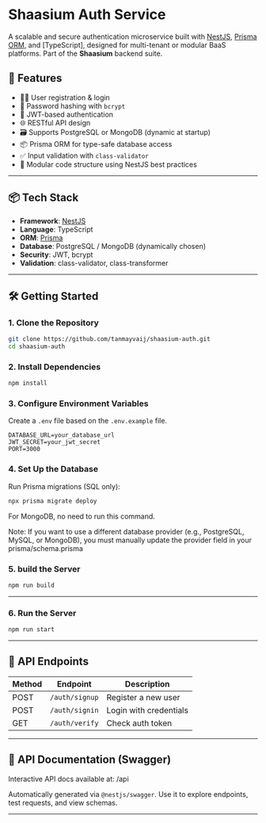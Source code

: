 # Shaasium Auth Service

A scalable and secure authentication microservice built with [NestJS](https://nestjs.com/), [Prisma ORM](https://www.prisma.io/), and [TypeScript], designed for multi-tenant or modular BaaS platforms. Part of the **Shaasium** backend suite.

## 🚀 Features

- 🧑‍💻 User registration & login
- 🔐 Password hashing with `bcrypt`
- 🔑 JWT-based authentication
- 🌐 RESTful API design
- 🗃️ Supports PostgreSQL or MongoDB (dynamic at startup)
- 📦 Prisma ORM for type-safe database access
- ✅ Input validation with `class-validator`
- 📁 Modular code structure using NestJS best practices

---

## 📦 Tech Stack

- **Framework**: [NestJS](https://nestjs.com/)
- **Language**: TypeScript
- **ORM**: [Prisma](https://www.prisma.io/)
- **Database**: PostgreSQL / MongoDB (dynamically chosen)
- **Security**: JWT, bcrypt
- **Validation**: class-validator, class-transformer

---

## 🛠️ Getting Started

### 1. Clone the Repository

```bash
git clone https://github.com/tanmayvaij/shaasium-auth.git
cd shaasium-auth
````

### 2. Install Dependencies

```bash
npm install
```

### 3. Configure Environment Variables

Create a `.env` file based on the `.env.example` file.

```env
DATABASE_URL=your_database_url
JWT_SECRET=your_jwt_secret
PORT=3000
```

### 4. Set Up the Database

Run Prisma migrations (SQL only):

```bash
npx prisma migrate deploy
```

For MongoDB, no need to run this command.

Note:
If you want to use a different database provider (e.g., PostgreSQL, MySQL, or MongoDB), you must manually update the provider field in your prisma/schema.prisma

### 5. build the Server

```bash
npm run build
```

---

### 6. Run the Server

```bash
npm run start
```

---

## 📑 API Endpoints

| Method | Endpoint        | Description                      |
| ------ | --------------- | -------------------------------- |
| POST   | `/auth/signup`  | Register a new user              |
| POST   | `/auth/signin`  | Login with credentials           |
| GET    | `/auth/verify`  | Check auth token                 |


---

## 📘 API Documentation (Swagger)

Interactive API docs available at: /api

Automatically generated via `@nestjs/swagger`. Use it to explore endpoints, test requests, and view schemas.

---
